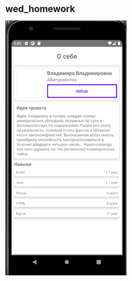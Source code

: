 # wed_homework
![Illustration](https://github.com/miracaptured/wed_homework/blob/master/screen.png)

